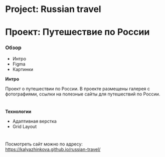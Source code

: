# Project: Russian travel
# Проект: Путешествие по России

### Обзор
* Интро
* Figma
* Картинки

**Интро**

Проект о путешествии по России.
В проекте размещены галерея с фотографиями, ссылки на полезные сайты для путешествий по России.
#

**Технологии**
* Адаптивная верстка
* Grid Layout
#

Посмотреть сайт можно по адресу: https://kalyazhinkova.github.io/russian-travel/
